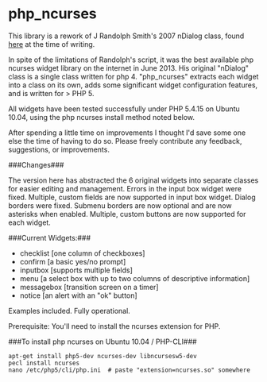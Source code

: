 php_ncurses
===========

This library is a rework of J Randolph Smith's 2007 nDialog class, found 
<a href="http://www.phpclasses.org/package/3654-PHP-Display-dialog-windows-in-text-consoles.html">here</a>
at the time of writing.

In spite of the limitations of Randolph's script, it was the best available php
ncurses widget library on the internet in June 2013. His original "nDialog" class is a single class written 
for php 4. "php_ncurses" extracts each widget into a class on its own, adds some significant 
widget configuration features, and is written for > PHP 5. 

All widgets have been tested successfully under PHP 5.4.15 on Ubuntu 10.04, using the php ncurses 
install method noted below.

After spending a little time on improvements I thought I'd save some one else the time of having to do so. Please
freely contribute any feedback, suggestions, or improvements.


###Changes###

The version here has abstracted the 6 original widgets into separate classes for easier editing and management.
Errors in the input box widget were fixed.
Multiple, custom fields are now supported in input box widget.
Dialog borders were fixed.
Submenu borders are now optional and are now asterisks when enabled.
Multiple, custom buttons are now supported for each widget.



###Current Widgets:###

- checklist   [one column of checkboxes]
- confirm     [a basic yes/no prompt]
- inputbox    [supports multiple fields] 
- menu        [a select box with up to two columns of descriptive information]
- messagebox  [transition screen on a timer]
- notice      [an alert with an "ok" button]

Examples included. Fully operational. 


Prerequisite: You'll need to install the ncurses extension for PHP.

###To install php ncurses on Ubuntu 10.04 / PHP-CLI###

    apt-get install php5-dev ncurses-dev libncursesw5-dev
    pecl install ncurses
    nano /etc/php5/cli/php.ini  # paste "extension=ncurses.so" somewhere